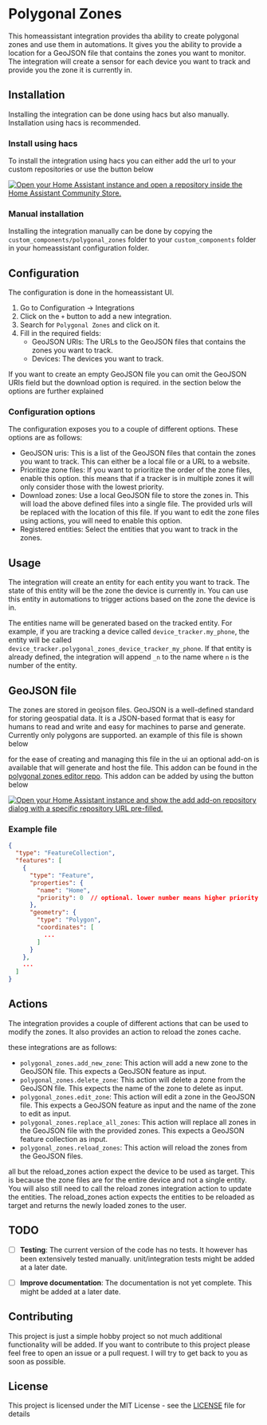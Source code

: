 # Polygonal Zones

This homeassistant integration provides tha ability to create polygonal zones and use them in automations.
It gives you the ability to provide a location for a GeoJSON file that contains the zones you want to monitor.
The integration will create a sensor for each device you want to track and provide you the zone it is currently in.


## Installation
Installing the integration can be done using hacs but also manually. Installation using hacs is recommended.


### Install using hacs
To install the integration using hacs you can either add the url to your custom repositories or use the button below

[![Open your Home Assistant instance and open a repository inside the Home Assistant Community Store.](https://my.home-assistant.io/badges/hacs_repository.svg)](https://my.home-assistant.io/redirect/hacs_repository/?owner=MichelGerding&repository=Homeassistant-polygonal-zones&category=integration)


### Manual installation
Installing the integration manually can be done by copying the `custom_components/polygonal_zones` folder to your
`custom_components`
folder in your homeassistant configuration folder.

## Configuration
The configuration is done in the homeassistant UI.

1. Go to Configuration -> Integrations
2. Click on the `+` button to add a new integration.
3. Search for `Polygonal Zones` and click on it.
4. Fill in the required fields:
    - GeoJSON URIs: The URLs to the GeoJSON files that contains the zones you want to track.
    - Devices: The devices you want to track.

If you want to create an empty GeoJSON file you can omit the GeoJSON URIs field but the download option is required. in
the section below the options are further explained


### Configuration options
The configuration exposes you to a couple of different options.
These options are as follows:

- GeoJSON uris: This is a list of the GeoJSON files that contain the zones you want to track. This can either be a local
  file or a URL to a website.
- Prioritize zone files: If you want to prioritize the order of the zone files, enable this option. this means that if a
  tracker is in multiple zones it will only consider those with the lowest priority.
- Download zones: Use a local GeoJSON file to store the zones in. This will load the above defined files into a single
  file. The provided urls will be replaced with the location of this file. If you want to edit the zone files using
  actions, you will need to enable this option.
- Registered entities: Select the entities that you want to track in the zones.


## Usage
The integration will create an entity for each entity you want to track. The state of this entity will be the zone the
device is currently in. You can use this entity in automations to trigger actions based on the zone the device is in.

The entities name will be generated based on the tracked entity. For example, if you are tracking a device called
`device_tracker.my_phone`, the entity will be called `device_tracker.polygonal_zones_device_tracker_my_phone`. If that
entity is already defined, the integration will append `_n` to the name where `n` is the number of the entity.


## GeoJSON file
The zones are stored in geojson files. GeoJSON is a well-defined standard for storing geospatial data. It is a
JSON-based format that is easy for humans to read and write and easy for machines to parse and generate.
Currently only polygons are supported. an example of this file is shown below

for the ease of creating and managing this file in the ui an optional add-on is available that will generate and host
the file. This addon can be found in the [polygonal zones editor repo](https://github.com/MichelGerding/Homeassistant-polygonal-zones-addon/). This addon can be added by using the button 
below

[![Open your Home Assistant instance and show the add add-on repository dialog with a specific repository URL pre-filled.](https://my.home-assistant.io/badges/supervisor_add_addon_repository.svg)](https://my.home-assistant.io/redirect/supervisor_add_addon_repository/?repository_url=https%3A%2F%2Fgithub.com%2FMichelGerding%2FHomeassistant-polygonal-zones-addon.git)


### Example file
```json
{
  "type": "FeatureCollection",
  "features": [
    {
      "type": "Feature",
      "properties": {
        "name": "Home",
        "priority": 0  // optional. lower number means higher priority
      },
      "geometry": {
        "type": "Polygon",
        "coordinates": [
          ...
        ]
      }
    },
    ...
  ]
}
```


## Actions
The integration provides a couple of different actions that can be used to modify the zones. It also provides an action
to reload the zones cache.

these integrations are as follows:
- `polygonal_zones.add_new_zone`: This action will add a new zone to the GeoJSON file. This expects a GeoJSON feature as input.
- `polygonal_zones.delete_zone`: This action will delete a zone from the GeoJSON file. This expects the name of the zone to delete as input.
- `polygonal_zones.edit_zone`: This action will edit a zone in the GeoJSON file. This expects a GeoJSON feature as input and the name of the zone to edit as input.
- `polygonal_zones.replace_all_zones`: This action will replace all zones in the GeoJSON file with the provided zones. This expects a GeoJSON feature collection as input.
- `polygonal_zones.reload_zones`: This action will reload the zones from the GeoJSON files.

all but the reload_zones action expect the device to be used as target. This is because the zone files are for the entire 
device and not a single entity.  You will also still need to call the reload zones integration action to update the entities.
The reload_zones action expects the entities to be reloaded as target and returns the newly loaded zones to the user.


## TODO
- [ ] **Testing**: The current version of the code has no tests. It however has been extensively tested manually. 
                   unit/integration tests might be added at a later date.
- [ ] **Improve documentation**: The documentation is not yet complete. This might be added at a later date.



## Contributing
This project is just a simple hobby project so not much additional functionality will be added. If you want to contribute
to this project please feel free to open an issue or a pull request. I will try to get back to you as soon as possible.


## License
This project is licensed under the MIT License - see the [LICENSE](LICENSE) file for details
